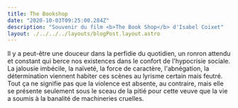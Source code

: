 ```yaml
---
title: The Bookshop
date: "2020-10-03T09:25:00.284Z"
description: "Souvenir du film <b>The Book Shop</b> d'Isabel Coixet"
layout: ./../../../layouts/blogPost.layout.astro
---
```


Il y a peut-être une douceur dans la perfidie du quotidien, un ronron attendu et constant qui berce nos existences dans le confort de l'hypocrisie sociale. La jalousie imbécile, la naïveté, la force de caractère, l'abnégation, la détermination viennent habiter ces scènes au lyrisme certain mais feutré. Tout ça ne signifie pas que la violence est absente, au contraire, mais elle se présente seulement sous le sceau de la pitié pour cette veuve que la vie a soumis à la banalité de machineries cruelles.